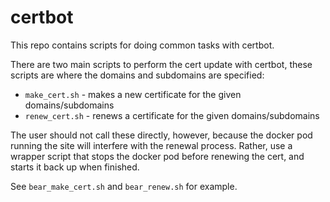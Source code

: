 # certbot

This repo contains scripts for doing common tasks with certbot.

There are two main scripts to perform the cert update with certbot,
these scripts are where the domains and subdomains are specified:

* `make_cert.sh` - makes a new certificate for the given domains/subdomains
* `renew_cert.sh` - renews a certificate for the given domains/subdomains

The user should not call these directly, however, because the docker pod
running the site will interfere with the renewal process. Rather, use a
wrapper script that stops the docker pod before renewing the cert, and starts
it back up when finished.

See `bear_make_cert.sh` and `bear_renew.sh` for example.

